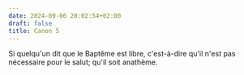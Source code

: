 ```yaml
---
date: 2024-09-06 20:02:54+02:00
draft: false
title: Canon 5
---
```





Si quelqu'un dit que le Baptême est libre, c'est-à-dire qu'il n'est pas nécessaire pour le salut; qu'il soit anathème.
